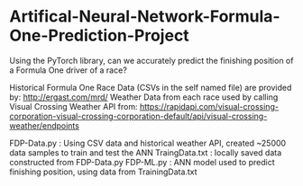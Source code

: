 # Artifical-Neural-Network-Formula-One-Prediction-Project
Using the PyTorch library, can we accurately predict the finishing position of a Formula One driver of a race?

Historical Formula One Race Data (CSVs in the self named file) are provided by: http://ergast.com/mrd/
Weather Data from each race used by calling Visual Crossing  Weather API from: https://rapidapi.com/visual-crossing-corporation-visual-crossing-corporation-default/api/visual-crossing-weather/endpoints

FDP-Data.py : Using CSV data and historical weather API, created ~25000 data samples to train and test the ANN
TraingData.txt : locally saved data constructed from FDP-Data.py
FDP-ML.py : ANN model used to predict finishing position, using data from TrainingData.txt
